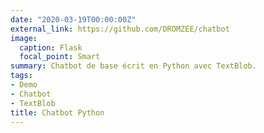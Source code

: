 ```yaml
---
date: "2020-03-19T00:00:00Z"
external_link: https://github.com/DROMZEE/chatbot
image:
  caption: Flask
  focal_point: Smart
summary: Chatbot de base écrit en Python avec TextBlob.
tags:
- Demo
- Chatbot
- TextBlob
title: Chatbot Python
---
```

